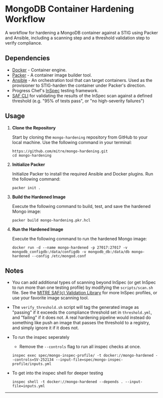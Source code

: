 # MongoDB Container Hardening Workflow

A workflow for hardening a MongoDB container against a STIG using Packer and Ansible, including a scanning step and a threshold validation step to verify compliance.

## Dependencies

- [Docker](https://docs.docker.com/) - Container engine.
- [Packer](https://developer.hashicorp.com/packer) - A container image builder tool.
- [Ansible](https://docs.ansible.com/) - An orchestration tool that can target containers. Used as the provisioner to STIG-harden the container under Packer's direction.
- Progress Chef's [InSpec](https://docs.chef.io/inspec/) testing framework.
- [SAF CLI](https://saf-cli.mitre.org) for validating the results of the InSpec scan against a defined threshold (e.g. "95% of tests pass", or "no high-severity failures")

## Usage

1. **Clone the Repository**

   Start by cloning the `mongo-hardening` repository from GitHub to your local machine. Use the following command in your terminal:

   ```
   https://github.com/mitre/mongo-hardening.git
   cd mongo-hardening
   ```

2. **Initialize Packer**

   Initialize Packer to install the required Ansible and Docker plugins. Run the following command:

   ```
   packer init .
   ```

3. **Build the Hardened Image**

   Execute the following command to build, test, and save the hardened Mongo image:

   ```
   packer build mongo-hardening.pkr.hcl
   ```

4. **Run the Hardened Image**

   Execute the following command to run the hardened Mongo image:

   ```
   docker run -d --name mongo-hardened -p 27017:27017 -v mongodb_configdb:/data/configdb -v mongodb_db:/data/db mongo-hardened --config /etc/mongod.conf
   ```

## Notes

- You can add additional types of scanning beyond InSpec (or get InSpec to run more than one testing profile) by modifying the `scripts/scan.sh` file. See the [MITRE SAF(c) Validation Library](https://saf.mitre.org/#/validate) for more InSpec profiles, or use your favorite image scanning tool.

- The `verify_threshold.sh` script will tag the generated image as "passing" if it exceeds the compliance threshold set in `threshold.yml`, and "failing" if it does not. A real hardening pipeline would instead do something like push an image that passes the threshold to a registry, and simply ignore it if it does not.

- To run the inspec seperately

  - Remove the `--controls` flag to run all inspec checks at once.

  ```
  inspec exec spec/mongo-inspec-profile/ -t docker://mongo-hardened --controls=SV-252134 --input-file=spec/mongo-inspec-profile/inputs.yml
  ```

- To get into the inspec shell for deeper testing

  ```
  inspec shell -t docker://mongo-hardened --depends . --input-file=inputs.yml
  ```

---
